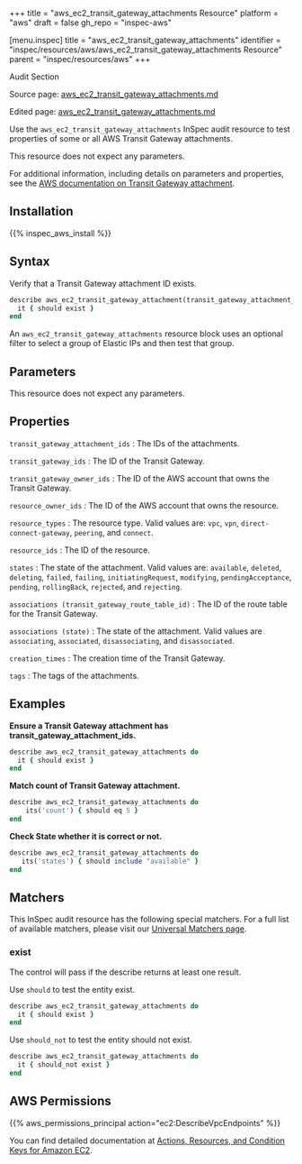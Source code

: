 +++
title = "aws_ec2_transit_gateway_attachments Resource"
platform = "aws"
draft = false
gh_repo = "inspec-aws"

[menu.inspec]
title = "aws_ec2_transit_gateway_attachments"
identifier = "inspec/resources/aws/aws_ec2_transit_gateway_attachments Resource"
parent = "inspec/resources/aws"
+++

<div class="admonition-note">
<p class="admonition-note-title">Audit Section</p>
<div class="admonition-note-text">
<p>Source page: <a href="https://github.com/inspec/inspec-aws/blob/main/docs/resources/aws_ec2_transit_gateway_attachments.md">aws_ec2_transit_gateway_attachments.md</a></p>
<p>Edited page: <a href="https://github.com/ianmadd/inspec-aws/blob/im/hugo/docs-chef-io/content/inspec/resources/aws_ec2_transit_gateway_attachments.md">aws_ec2_transit_gateway_attachments.md</a></p>
</div>
</div>



Use the `aws_ec2_transit_gateway_attachments` InSpec audit resource to test properties of some or all AWS Transit Gateway attachments.

This resource does not expect any parameters.

For additional information, including details on parameters and properties, see the [AWS documentation on Transit Gateway attachment](https://docs.aws.amazon.com/AWSCloudFormation/latest/UserGuide/aws-resource-ec2-transitgatewayattachment.html).

## Installation

{{% inspec_aws_install %}}

## Syntax

Verify that a Transit Gateway attachment ID exists.

```ruby
describe aws_ec2_transit_gateway_attachment(transit_gateway_attachment_id:'tgw-attach-006f2fd0a03d51323') do
  it { should exist }
end
```

An `aws_ec2_transit_gateway_attachments` resource block uses an optional filter to select a group of Elastic IPs and then test that group.

## Parameters

This resource does not expect any parameters.

## Properties

`transit_gateway_attachment_ids`
: The IDs of the attachments.

`transit_gateway_ids`
: The ID of the Transit Gateway.

`transit_gateway_owner_ids`
: The ID of the AWS account that owns the Transit Gateway.

`resource_owner_ids`
: The ID of the AWS account that owns the resource.

`resource_types`
: The resource type. Valid values are: `vpc`, `vpn`, `direct-connect-gateway`, `peering`, and `connect`.

`resource_ids`
: The ID of the resource.

`states`
: The state of the attachment. Valid values are: `available`, `deleted`, `deleting`, `failed`, `failing`, `initiatingRequest`, `modifying`, `pendingAcceptance`, `pending`, `rollingBack`, `rejected`, and `rejecting`.

`associations (transit_gateway_route_table_id)`
: The ID of the route table for the Transit Gateway.

`associations (state)`
: The state of the attachment. Valid values are `associating`, `associated`, `disassociating`, and `disassociated`.

`creation_times`
: The creation time of the Transit Gateway.

`tags`
: The tags of the attachments.

## Examples

**Ensure a Transit Gateway attachment has transit_gateway_attachment_ids.**

```ruby
describe aws_ec2_transit_gateway_attachments do
  it { should exist }
end
```

**Match count of Transit Gateway attachment.**

```ruby
describe aws_ec2_transit_gateway_attachments do
    its('count') { should eq 5 }
end
```

**Check State whether it is correct or not.**

```ruby
describe aws_ec2_transit_gateway_attachments do
   its('states') { should include "available" }
end
```

## Matchers

This InSpec audit resource has the following special matchers. For a full list of available matchers, please visit our [Universal Matchers page](https://www.inspec.io/docs/reference/matchers/).

### exist

The control will pass if the describe returns at least one result.

Use `should` to test the entity exist.

```ruby
describe aws_ec2_transit_gateway_attachments do
  it { should exist }
end
```


Use `should_not` to test the entity should not exist.

```ruby
describe aws_ec2_transit_gateway_attachments do
  it { should_not exist }
end
```

## AWS Permissions

{{% aws_permissions_principal action="ec2:DescribeVpcEndpoints" %}}

You can find detailed documentation at [Actions, Resources, and Condition Keys for Amazon EC2](https://docs.aws.amazon.com/IAM/latest/UserGuide/list_amazonec2.html).
